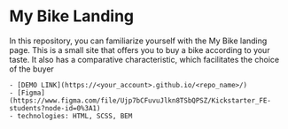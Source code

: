 # My Bike Landing
In this repository, you can familiarize yourself with the My Bike landing page. This is a small site that offers you to buy a bike according to your taste. It also has a comparative characteristic, which facilitates the choice of the buyer

    - [DEMO LINK](https://<your_account>.github.io/<repo_name>/)
    - [Figma](https://www.figma.com/file/Ujp7bCFuvuJlkn8TSbQPSZ/Kickstarter_FE-students?node-id=0%3A1)
    - technologies: HTML, SCSS, BEM
